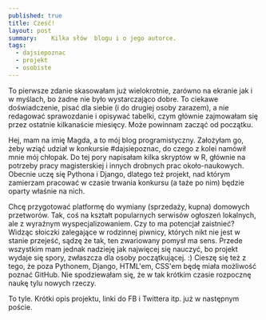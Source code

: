 ```yaml
---
published: true
title: Cześć!
layout: post
summary:    Kilka słów  blogu i o jego autorce.
tags: 
  - dajsiepoznac
  - projekt
  - osobiste
---
```

To pierwsze zdanie skasowałam już wielokrotnie, zarówno na ekranie jak i w myślach, bo żadne nie było wystarczająco dobre. To ciekawe doświadczenie, pisać dla siebie (i do drugiej osoby zarazem), a nie redagować sprawozdanie i opisywać tabelki, czym głównie zajmowałam się przez ostatnie kilkanaście miesięcy. Może powinnam zacząć od początku.

Hej, mam na imię Magda, a to mój blog programistyczny. Założyłam go, żeby wziąć udział w konkursie #dajsiepoznac, do czego z kolei namówił mnie mój chłopak. Do tej pory napisałam kilka skryptów w R, głównie na potrzeby pracy magisterskiej i innych drobnych prac około-naukowych. Obecnie uczę się Pythona i Django, dlatego też projekt, nad którym zamierzam pracować w czasie trwania konkursu (a taże po nim) będzie oparty właśnie na nich. 

Chcę przygotować platformę do wymiany (sprzedaży, kupna) domowych przetworów. Tak, coś na kształt popularnych serwisów ogłoszeń lokalnych, ale z wyraźnym wyspecjalizowaniem. Czy to ma potencjał zaistnieć? Widząc słoiczki zalegające w rodzinnej piwnicy, których nikt nie jest w stanie przejeść, sądzę że tak, ten zwariowany pomysł ma sens. Przede wszystkim mam jednak nadzieję jak najwięcej się nauczyć, bo projekt wydaje się spory, zwłaszcza dla osoby początkującej. :) 
Cieszę się też z tego, że poza Pythonem, Django, HTML'em, CSS'em będę miała możliwość poznać GitHub. Nie spodziewałam się, że w tak krótkim czasie rozpocznę naukę tylu nowych rzeczy. 

To tyle. Krótki opis projektu, linki do FB i Twittera itp. już w następnym poście. 
